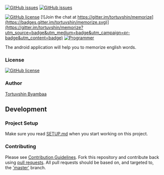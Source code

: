 [![GitHub issues](https://img.shields.io/github/issues/tortuvshin/memorize.svg)](https://github.com/tortuvshin/memorize/issues)
[![GitHub issues](https://img.shields.io/github/issues-closed/badges/shields.svg)](https://github.com/tortuvshin/memorize/issues?q=is%3Aissue+is%3Aclosed)

[![GitHub license](https://img.shields.io/badge/license-GPLv2-blue.svg)](https://raw.githubusercontent.com/tortuvshin/memorize/master/LICENSE)
[![Join the chat at https://gitter.im/tortuvshin/memorize](https://badges.gitter.im/tortuvshin/memorize.svg)](https://gitter.im/tortuvshin/memorize?utm_source=badge&utm_medium=badge&utm_campaign=pr-badge&utm_content=badge)
[![Programmer](
https://img.shields.io/badge/programmer-toroo-green.svg)](https://tortuvshin.github.io)

The android application will help you to memorize english words.

### License
[![GitHub license](https://img.shields.io/badge/license-GPLv2-blue.svg)](https://raw.githubusercontent.com/tortuvshin/memorize/master/LICENSE)

### Author
[Tortuvshin Byambaa](http://tortuvshin.github.io/)


## Development

### Project Setup
Make sure you read [SETUP.md][SETUP] when you start working on this project.

### Contributing
Please see [Contribution Guidelines][CONTRIBUTION]. Fork this repository and contribute back using
[pull requests](https://github.com/tortuvshin/memorize/pulls). All pull requests should be based on, and targeted to, the ['master'](https://github.com/tortuvshin/memorize/master) branch.

[SETUP]: https://github.com/tortuvshin/memorize/blob/master/doc/SETUP.md
[CONTRIBUTION]: https://github.com/tortuvshin/memorize/blob/master/doc/CONTRIBUTING.md
